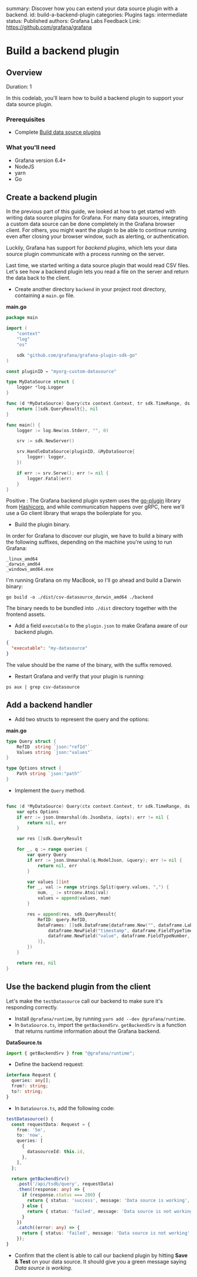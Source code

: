 summary: Discover how you can extend your data source plugin with a backend.
id: build-a-backend-plugin
categories: Plugins
tags: intermediate
status: Published
authors: Grafana Labs
Feedback Link: https://github.com/grafana/grafana

# Build a backend plugin

## Overview

Duration: 1

In this codelab, you'll learn how to build a backend plugin to support your data source plugin.

### Prerequisites

- Complete [Build data source plugins](/modules/1-data-source-plugins)

### What you'll need

- Grafana version 6.4+
- NodeJS
- yarn
- Go

## Create a backend plugin

In the previous part of this guide, we looked at how to get started with writing data source plugins for Grafana. For many data sources, integrating a custom data source can be done completely in the Grafana browser client. For others, you might want the plugin to be able to continue running even after closing your browser window, such as alerting, or authentication.

Luckily, Grafana has support for _backend plugins_, which lets your data source plugin communicate with a process running on the server.

Last time, we started writing a data source plugin that would read CSV files. Let's see how a backend plugin lets you read a file on the server and return the data back to the client.

- Create another directory `backend` in your project root directory, containing a `main.go` file.

**main.go**

```go
package main

import (
    "context"
    "log"
    "os"

    sdk "github.com/grafana/grafana-plugin-sdk-go"
)

const pluginID = "myorg-custom-datasource"

type MyDataSource struct {
    logger *log.Logger
}

func (d *MyDataSource) Query(ctx context.Context, tr sdk.TimeRange, ds sdk.DataSourceInfo, queries []sdk.Query) ([]sdk.QueryResult, error) {
    return []sdk.QueryResult{}, nil
}

func main() {
    logger := log.New(os.Stderr, "", 0)

    srv := sdk.NewServer()

    srv.HandleDataSource(pluginID, &MyDataSource{
        logger: logger,
    })

    if err := srv.Serve(); err != nil {
        logger.Fatal(err)
    }
}
```

Positive
: The Grafana backend plugin system uses the [go-plugin](https://github.com/hashicorp/go-plugin) library from [Hashicorp](https://www.hashicorp.com/), and while communication happens over gRPC, here we'll use a Go client library that wraps the boilerplate for you.

- Build the plugin binary.

In order for Grafana to discover our plugin, we have to build a binary with the following suffixes, depending on the machine you're using to run Grafana:

```
_linux_amd64
_darwin_amd64
_windows_amd64.exe
```

I'm running Grafana on my MacBook, so I'll go ahead and build a Darwin binary:

```
go build -o ./dist/csv-datasource_darwin_amd64 ./backend
```

The binary needs to be bundled into `./dist` directory together with the frontend assets.

- Add a field `executable` to the `plugin.json` to make Grafana aware of our backend plugin.

```json
{
  "executable": "my-datasource"
}
```

The value should be the name of the binary, with the suffix removed.

- Restart Grafana and verify that your plugin is running:

```
ps aux | grep csv-datasource
```

## Add a backend handler

- Add two structs to represent the query and the options:

**main.go**

```go
type Query struct {
    RefID  string `json:"refId"`
    Values string `json:"values"`
}

type Options struct {
    Path string `json:"path"`
}
```

- Implement the `Query` method.

```go

func (d *MyDataSource) Query(ctx context.Context, tr sdk.TimeRange, ds sdk.DataSourceInfo, queries []sdk.Query) ([]sdk.QueryResult, error) {
    var opts Options
    if err := json.Unmarshal(ds.JsonData, &opts); err != nil {
        return nil, err
    }

    var res []sdk.QueryResult

    for _, q := range queries {
        var query Query
        if err := json.Unmarshal(q.ModelJson, &query); err != nil {
            return nil, err
        }

        var values []int
        for _, val := range strings.Split(query.values, ",") {
            num, _ := strconv.Atoi(val)
            values = append(values, num)
        }

        res = append(res, sdk.QueryResult{
            RefID: query.RefID,
            DataFrames: []sdk.DataFrame{dataframe.New("", dataframe.Labels{},
                dataframe.NewField("timestamp", dataframe.FieldTypeTime, []time.Time{}),
                dataframe.NewField("value", dataframe.FieldTypeNumber, values),
            )},
        })
    }

    return res, nil
}
```

## Use the backend plugin from the client

Let's make the `testDatasource` call our backend to make sure it's responding correctly.

- Install `@grafana/runtime`, by running `yarn add --dev @grafana/runtime`.
- In `DataSource.ts`, import the `getBackendSrv`. `getBackendSrv` is a function that returns runtime information about the Grafana backend.

**DataSource.ts**

```ts
import { getBackendSrv } from "@grafana/runtime";
```

- Define the backend request:

```ts
interface Request {
  queries: any[];
  from?: string;
  to?: string;
}
```

- In `DataSource.ts`, add the following code:

```ts
testDatasource() {
  const requestData: Request = {
    from: '5m',
    to: 'now',
    queries: [
      {
        datasourceId: this.id,
      },
    ],
  };

  return getBackendSrv()
    .post('/api/tsdb/query', requestData)
    .then((response: any) => {
      if (response.status === 200) {
        return { status: 'success', message: 'Data source is working', title: 'Success' };
      } else {
        return { status: 'failed', message: 'Data source is not working', title: 'Error' };
      }
    })
    .catch((error: any) => {
      return { status: 'failed', message: 'Data source is not working', title: 'Error' };
    });
}
```

- Confirm that the client is able to call our backend plugin by hitting **Save & Test** on your data source. It should give you a green message saying _Data source is working_.
